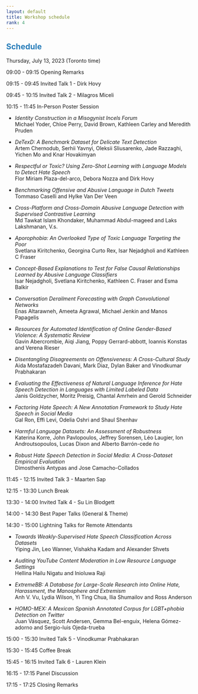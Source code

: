```yaml
---
layout: default
title: Workshop schedule
rank: 4
---
```


## <span style="color:#267CB9"> Schedule </span>

Thursday, July 13, 2023 (Toronto time)

09:00 - 09:15 Opening Remarks

09:15 - 09:45 Invited Talk 1 - Dirk Hovy

09:45 - 10:15 Invited Talk 2 - Milagros Miceli

10:15 - 11:45 In-Person Poster Session

- *Identity Construction in a Misogynist Incels Forum*<br>
Michael Yoder, Chloe Perry, David Brown, Kathleen Carley and Meredith Pruden

- *DeTexD: A Benchmark Dataset for Delicate Text Detection*<br>
Artem Chernodub, Serhii Yavnyi, Oleksii Sliusarenko, Jade Razzaghi, Yichen Mo and Knar Hovakimyan

- *Respectful or Toxic? Using Zero-Shot Learning with Language Models to Detect Hate Speech*<br>
Flor Miriam Plaza-del-arco, Debora Nozza and Dirk Hovy

- *Benchmarking Offensive and Abusive Language in Dutch Tweets*<br>
Tommaso Caselli and Hylke Van Der Veen

- *Cross-Platform and Cross-Domain Abusive Language Detection with Supervised Contrastive Learning*<br>
Md Tawkat Islam Khondaker, Muhammad Abdul-mageed and Laks Lakshmanan, V.s.

- *Aporophobia: An Overlooked Type of Toxic Language Targeting the Poor*<br>
Svetlana Kiritchenko, Georgina Curto Rex, Isar Nejadgholi and Kathleen C Fraser

- *Concept-Based Explanations to Test for False Causal Relationships Learned by Abusive Language Classifiers*<br>
Isar Nejadgholi, Svetlana Kiritchenko, Kathleen C. Fraser and Esma Balkir

- *Conversation Derailment Forecasting with Graph Convolutional Networks*<br>
Enas Altarawneh, Ameeta Agrawal, Michael Jenkin and Manos Papagelis

- *Resources for Automated Identification of Online Gender-Based Violence: A Systematic Review*<br>
Gavin Abercrombie, Aiqi Jiang, Poppy Gerrard-abbott, Ioannis Konstas and Verena Rieser

- *Disentangling Disagreements on Offensiveness: A Cross-Cultural Study*<br>
Aida Mostafazadeh Davani, Mark Diaz, Dylan Baker and Vinodkumar Prabhakaran

- *Evaluating the Effectiveness of Natural Language Inference for Hate Speech Detection in Languages with Limited Labeled Data*<br>
Janis Goldzycher, Moritz Preisig, Chantal Amrhein and Gerold Schneider

- *Factoring Hate Speech: A New Annotation Framework to Study Hate Speech in Social Media*<br>
Gal Ron, Effi Levi, Odelia Oshri and Shaul Shenhav

- *Harmful Language Datasets: An Assessment of Robustness*<br>
Katerina Korre, John Pavlopoulos, Jeffrey Sorensen, Léo Laugier, Ion Androutsopoulos, Lucas Dixon and Alberto Barrón-cede ̃no

- *Robust Hate Speech Detection in Social Media: A Cross-Dataset Empirical Evaluation*<br>
Dimosthenis Antypas and Jose Camacho-Collados

11:45 - 12:15 Invited Talk 3 - Maarten Sap

12:15 - 13:30 Lunch Break

13:30 - 14:00 Invited Talk 4 - Su Lin Blodgett

14:00 - 14:30 Best Paper Talks (General & Theme)

14:30 - 15:00 Lightning Talks for Remote Attendants
- *Towards Weakly-Supervised Hate Speech Classification Across Datasets*<br>
Yiping Jin, Leo Wanner, Vishakha Kadam and Alexander Shvets

- *Auditing YouTube Content Moderation in Low Resource Language Settings*<br>
Hellina Hailu Nigatu and Inioluwa Raji

- *ExtremeBB: A Database for Large-Scale Research into Online Hate, Harassment, the Manosphere and Extremism*<br>
Anh V. Vu, Lydia Wilson, Yi Ting Chua, Ilia Shumailov and Ross Anderson

- *HOMO-MEX: A Mexican Spanish Annotated Corpus for LGBT+phobia Detection on Twitter*<br>
Juan Vásquez, Scott Andersen, Gemma Bel-enguix, Helena Gómez-adorno and Sergio-luis Ojeda-trueba

15:00 - 15:30 Invited Talk 5 - Vinodkumar Prabhakaran

15:30 - 15:45 Coffee Break

15:45 - 16:15 Invited Talk 6 - Lauren Klein

16:15 - 17:15 Panel Discussion

17:15 - 17:25 Closing Remarks
